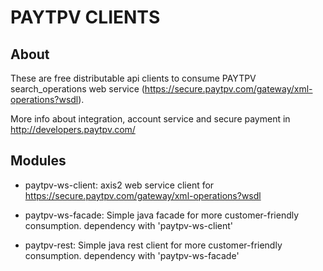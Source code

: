 # PAYTPV CLIENTS

## About
These are free distributable api clients to consume PAYTPV search_operations web service (https://secure.paytpv.com/gateway/xml-operations?wsdl).

More info about integration, account service and secure payment in http://developers.paytpv.com/

## Modules
- paytpv-ws-client: axis2 web service client for https://secure.paytpv.com/gateway/xml-operations?wsdl

- paytpv-ws-facade: Simple java facade for more customer-friendly consumption.
	dependency with 'paytpv-ws-client'

- paytpv-rest: Simple java rest client for more customer-friendly consumption.
	dependency with 'paytpv-ws-facade'
